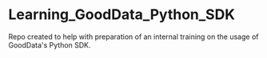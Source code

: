 # Learning_GoodData_Python_SDK

Repo created to help with preparation of an internal training on the usage of GoodData's Python SDK.